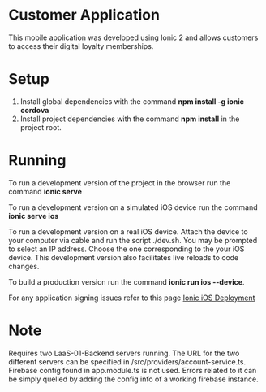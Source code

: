 # Customer Application

This mobile application was developed using Ionic 2 and allows customers to access their digital loyalty memberships.

# Setup
1. Install global dependencies with the command **npm install -g ionic cordova**
2. Install project dependencies with the command **npm install** in the project root.

# Running
To run a development version of the project in the browser run the command **ionic serve**

To run a development version on a simulated iOS device run the command **ionic serve ios**

To run a development version on a real iOS device. Attach the device to your computer via cable and run the script ./dev.sh.
You may be prompted to select an IP address. Choose the one corresponding to the your iOS device. This development version also facilitates live reloads to code changes.

To build a production version run the command **ionic run ios --device**.

For any application signing issues refer to this page [Ionic iOS Deployment](https://ionicframework.com/docs/intro/deploying/)

# Note
Requires two LaaS-01-Backend servers running. The URL for the two different servers can be specified in /src/providers/account-service.ts.
Firebase config found in app.module.ts is not used. Errors related to it can be simply quelled by adding the config info of a working firebase instance.
